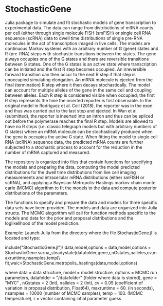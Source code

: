 # StochasticGene

Julia package to simulate and fit stochastic models of gene transcription to experimental data. The data can range from distributions of mRNA counts per cell (either through single molecule FISH (smFISH) or single cell RNA sequence (scRNA) data to dwell time distributions of single pre-RNA molecules in the act of transcription imaged in live cells. The models are continuous Markov systems with an arbitrary number of G (gene) states and R (pre-RNA) steps with stochastic transitions between the states. The gene always occupies one of the G states and there are reversible transitions between G states.  One of the G states is an active state where transcription can be initiated and the first R step becomes occupied. An irreversible forward transition can then occur to the next R step if that step is unoccupied simulating elongation. An mRNA molecule is ejected from the final (termination) R step where it then decays stochastically. The model can account for multiple alleles of the gene in the same cell and coupling between alleles. Each R step is considered visible when occupied; the first R step represents the time the inserted reporter is first observable. In the original model in Rodriguez et al. Cell (2018), the reporter was in the exon and thus was carried out to the last step and ejected. In Wan et al. (submitted), the reporter is inserted into an intron and thus can be spliced out before the polymerase reaches the final R step. Models are allowed to have no R steps (i.e. classic telegraph models but with arbitrary numbers of G states) where an mRNA molecule can be stochastically produced when the gene is occupies the active G state.  When fitting the model to single cell RNA (scRNA) sequence data, the predicted mRNA counts are further subjected to a stochastic process to account for the reduction in the number of mRNA captured and measured.

The repository is organized into files that contain functions for specifying the models and preparing the data, computing the model predicted distributions for the dwell time distributions from live cell imaging measurements and intracellular mRNA distributions (either smFISH or scRNA), and applying a Bayesian Metropolis-Hastings markov chain monte carlo (MCMC) algorithm to fit the models to the data and compute posterior distributions of the parameters.

The functions to specify and prepare the data and models for three specific data sets have been provided. The models and data are organized into Julia structs. The MCMC alogorithm will call for function methods specific to the models and data for the prior and proposal distributions and the loglikelihood of the model prediction.

Example:
Launch Julia from the directory where the file StochasticGene.jl is located and type:

include("StochasticGene.jl")\\
data,model,options = data,model,options = StochasticGene.scrna_steadystate(datafolder,gene,r,nGstates,nalleles,cv,maxruntime,nsamples,temp)\\
fit,waic=StochasticGene.metropolis_hastings(data,model,options)

where
data = data structure,
model = model structure,
options = MCMC run parameters,
datafolder = "/datafolder"  (folder where data is stored),
gene = "MYC" ,
nGstates = 2 (Int),
nalleles = 2 (Int),
cv = 0.05 (coefficient of variation in proposal distribution, Float64),
maxruntime = 60. (in seconds),
nsamples = 10000 (number of MCMC samples),
temp = 100.  (MCMC temperature),
r = vector containing intial parameter guess

